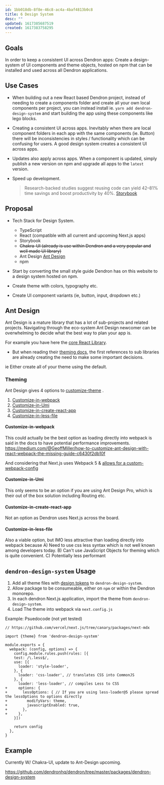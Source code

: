 ```yaml
---
id: 1bb018db-8f8e-46c8-ac4a-4baf4813b0c8
title: 6 Design System
desc: ""
updated: 1617385687519
created: 1617383758295
---
```


## Goals

In order to keep a consistent UI across Dendron apps:
Create a design-system of UI components and theme objects, hosted on npm that can be installed and used across all Dendron applications.

## Use Cases

- When building out a new React based Dendron project, instead of needing to create a components folder and create all your own local components per project, you can instead install ie. `yarn add dendron-design-system` and start building the app using these components like lego blocks.

- Creating a consistent UI across apps. Inevitably when there are local component folders in each app with the same components (ie. Button) there will be inconsistencies in styles / functionality which can be confusing for users. A good design system creates a consistent UI across apps.

- Updates also apply across apps. When a component is updated, simply publish a new version on npm and upgrade all apps to the `latest` version.

- Speed up development.
  > Research-backed studies suggest reusing code can yield 42–81% time savings and boost productivity by 40%.
  > [Storybook](https://storybook.js.org/tutorials/design-systems-for-developers/react/en/conclusion/)

## Proposal

- Tech Stack for Design System.

  - TypeScript
  - React (compatible with all current and upcoming Next.js apps)
  - Storybook
  - ~~Chakra-UI (already is use within Dendron and a very popular and well made UI library)~~
  - Ant Design [Ant Design](https://ant.design/components/overview/)
  - npm

- Start by converting the small style guide Dendron has on this website to a design system hosted on npm.
- Create theme with colors, typography etc.
- Create UI component variants (ie, button, input, dropdown etc.)

## Ant Design

Ant Design is a mature library that has a lot of sub-projects and related projects. Navigating through the eco-system Ant Design newcomer can be overwhelming to decide what the best way to plan your app is.

For example you have here the [core React Library](https://ant.design/docs/react/introduce).

- But when reading their [theming docs](https://ant.design/docs/react/customize-theme), the first references to sub libraries are already creating the need to make some important decisions.

ie Either create all of your theme using the default.

### Theming

Ant Design gives 4 options to [customize-theme](https://ant.design/docs/react/customize-theme) .

1. [Customize-in-webpack](https://ant.design/docs/react/customize-theme#Customize-in-webpack)
2. [Customize-in-Umi](https://ant.design/docs/react/customize-theme#Customize-in-Umi)
3. [Customize-in-create-react-app](https://ant.design/docs/react/customize-theme#Customize-in-create-react-app)
4. [Customize-in-less-file](https://ant.design/docs/react/customize-theme#Customize-in-less-file)

#### Customize-in-webpack

This could actually be the best option as loading directly into webpack is said in the docs to have potential performance improvements.
https://medium.com/@GeoffMiller/how-to-customize-ant-design-with-react-webpack-the-missing-guide-c6430f2db10f

And considering that Next.js uses Webpack 5 & [allows for a custom-webpack-config](https://nextjs.org/docs/api-reference/next.config.js/custom-webpack-config)

#### Customize-in-Umi

This only seems to be an option if you are using Ant Design Pro, which is their out of the box solution including Routing etc.

#### Customize-in-create-react-app

Not an option as Dendron uses Next.js across the board.

#### Customize-in-less-file

Also a viable option, but IMO less attractive than loading directly into webpack because
A) Need to use css less syntax which is not well known among developers today.
B) Can't use JavaScript Objects for theming which is quite convenient.
C) Potentially less performant

## `dendron-design-system` Usage

1. Add all theme files with [design tokens](https://spectrum.adobe.com/page/design-tokens/) to `dendron-design-system`.
2. Allow package to be consumeable, either on `npm` or within the Dendron monorepo.
3. In each dendron Next.js application, import the theme from `dendron-design-system`.
4. Load The theme into webpack via `next.config.js`

Example:
Psuedocode (not yet tested)

```
// https://github.com/vercel/next.js/tree/canary/packages/next-mdx

import {theme} from 'dendron-design-system'

module.exports = {
  webpack: (config, options) => {
    config.module.rules.push(rules: [{
    test: /\.less$/,
    use: [{
      loader: 'style-loader',
    }, {
      loader: 'css-loader', // translates CSS into CommonJS
    }, {
      loader: 'less-loader', // compiles Less to CSS
+     options: {
+       lessOptions: { // If you are using less-loader@5 please spread the lessOptions to options directly
+         modifyVars: theme,
+         javascriptEnabled: true,
+       },
+     },
    }])

    return config
  },
}
```

## Example

Currently W/ Chakra-UI, update to Ant-Design upcoming.

https://github.com/dendronhq/dendron/tree/master/packages/dendron-design-system
